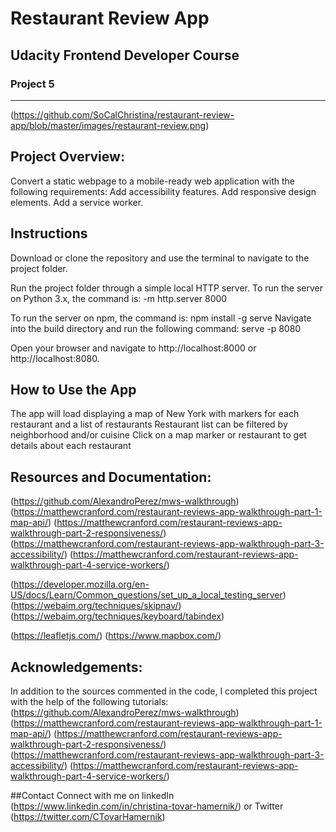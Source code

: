 # Restaurant Review App
## Udacity Frontend Developer Course
### Project 5
---
(https://github.com/SoCalChristina/restaurant-review-app/blob/master/images/restaurant-review.png)
## Project Overview:
Convert a static webpage to a mobile-ready web application with the following requirements:
  Add accessibility features.
  Add responsive design elements.
  Add a service worker.

## Instructions
Download or clone the repository and use the terminal to navigate to the project folder.

Run the project folder through a simple local HTTP server.
To run the server on Python 3.x, the command is:
-m http.server 8000


To run the server on npm, the command is:
npm install -g serve
Navigate into the build directory and run the following command:
serve -p 8080


Open your browser and navigate to http://localhost:8000 or http://localhost:8080.


## How to Use the App
The app will load displaying a map of New York with markers for each restaurant and a list of restaurants
Restaurant list can be filtered by neighborhood and/or cuisine
Click on a map marker or restaurant to get details about each restaurant


## Resources and Documentation:
(https://github.com/AlexandroPerez/mws-walkthrough)
(https://matthewcranford.com/restaurant-reviews-app-walkthrough-part-1-map-api/)
(https://matthewcranford.com/restaurant-reviews-app-walkthrough-part-2-responsiveness/)
(https://matthewcranford.com/restaurant-reviews-app-walkthrough-part-3-accessibility/)
(https://matthewcranford.com/restaurant-reviews-app-walkthrough-part-4-service-workers/)

(https://developer.mozilla.org/en-US/docs/Learn/Common_questions/set_up_a_local_testing_server)
(https://webaim.org/techniques/skipnav/)
(https://webaim.org/techniques/keyboard/tabindex)

(https://leafletjs.com/)
(https://www.mapbox.com/)

## Acknowledgements:
In addition to the sources commented in the code, I completed this project with the help of the following tutorials:
(https://github.com/AlexandroPerez/mws-walkthrough)
(https://matthewcranford.com/restaurant-reviews-app-walkthrough-part-1-map-api/)
(https://matthewcranford.com/restaurant-reviews-app-walkthrough-part-2-responsiveness/)
(https://matthewcranford.com/restaurant-reviews-app-walkthrough-part-3-accessibility/)
(https://matthewcranford.com/restaurant-reviews-app-walkthrough-part-4-service-workers/)

##Contact
Connect with me on linkedIn (https://www.linkedin.com/in/christina-tovar-hamernik/) or Twitter (https://twitter.com/CTovarHamernik)



